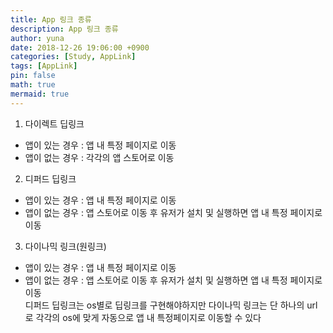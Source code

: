 ```yaml
---
title: App 링크 종류
description: App 링크 종류
author: yuna
date: 2018-12-26 19:06:00 +0900
categories: [Study, AppLink]
tags: [AppLink]
pin: false
math: true
mermaid: true
---
```



1. 다이렉트 딥링크  
  - 앱이 있는 경우 : 앱 내 특정 페이지로 이동  
  - 앱이 없는 경우 : 각각의 앱 스토어로 이동  


2. 디퍼드 딥링크  
  - 앱이 있는 경우 : 앱 내 특정 페이지로 이동  
  - 앱이 없는 경우 : 앱 스토어로 이동 후 유저가 설치 및 실행하면 앱 내 특정 페이지로 이동  


3. 다이나믹 링크(원링크)
  - 앱이 있는 경우 : 앱 내 특정 페이지로 이동  
  - 앱이 없는 경우 : 앱 스토어로 이동 후 유저가 설치 및 실행하면 앱 내 특정 페이지로 이동  
  디퍼드 딥링크는 os별로 딥링크를 구현해야하지만 다이나믹 링크는 단 하나의 url로 각각의 os에 맞게 자동으로 앱 내 특정페이지로 이동할 수 있다  